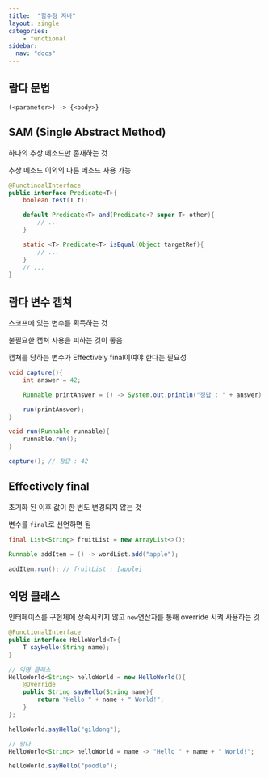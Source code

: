 ```yaml
---
title:  "함수형 자바"
layout: single
categories:
    - functional
sidebar:
  nav: "docs"
---
```


## 람다 문법
`(<parameter>) -> {<body>}`

## SAM (Single Abstract Method)
하나의 추상 메소드만 존재하는 것

추상 메소드 이외의 다른 메소드 사용 가능
```java
@FunctinoalInterface
public interface Predicate<T>{
    boolean test(T t);

    default Predicate<T> and(Predicate<? super T> other){
        // ...
    }

    static <T> Predicate<T> isEqual(Object targetRef){
        // ...
    }
    // ...
}
```

## 람다 변수 캡쳐
스코프에 있는 변수를 획득하는 것

불필요한 캡쳐 사용을 피하는 것이 좋음

캡쳐를 당하는 변수가 Effectively final이여야 한다는 필요성
```java
void capture(){
    int answer = 42;

    Runnable printAnswer = () -> System.out.println("정답 : " + answer);

    run(printAnswer);
}

void run(Runnable runnable){
    runnable.run();
}

capture(); // 정답 : 42
```

## Effectively final
초기화 된 이후 값이 한 번도 변경되지 않는 것

변수를 `final`로 선언하면 됨
```java
final List<String> fruitList = new ArrayList<>();

Runnable addItem = () -> wordList.add("apple");

addItem.run(); // fruitList : [apple]
```

## 익명 클래스
인터페이스를 구현체에 상속시키지 않고 `new`연산자를 통해 override 시켜 사용하는 것
```java
@FunctionalInterface
public interface HelloWorld<T>{
    T sayHello(String name);
}

// 익명 클래스
HelloWorld<String> helloWorld = new HelloWorld(){
    @Override
    public String sayHello(String name){
        return "Hello " + name + " World!";
    }
};

helloWorld.sayHello("gildong");

// 람다
HelloWorld<String> helloWorld = name -> "Hello " + name + " World!";

helloWorld.sayHello("poodle");
```
